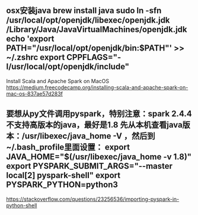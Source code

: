 osx安装java
brew install java
sudo ln -sfn /usr/local/opt/openjdk/libexec/openjdk.jdk /Library/Java/JavaVirtualMachines/openjdk.jdk
echo 'export PATH="/usr/local/opt/openjdk/bin:$PATH"' >> ~/.zshrc
export CPPFLAGS="-I/usr/local/opt/openjdk/include"
-


Install Scala and Apache Spark on MacOS
https://medium.freecodecamp.org/installing-scala-and-apache-spark-on-mac-os-837ae57d283f

要想从py文件调用pyspark，特别注意：spark 2.4.4 不支持高版本的java，最好是1.8
先从本机查看java版本：/usr/libexec/java_home -V ，然后到~/.bash_profile里面设置：
export JAVA_HOME="$(/usr/libexec/java_home -v 1.8)"
export PYSPARK_SUBMIT_ARGS="--master local[2] pyspark-shell"
export PYSPARK_PYTHON=python3
-
https://stackoverflow.com/questions/23256536/importing-pyspark-in-python-shell